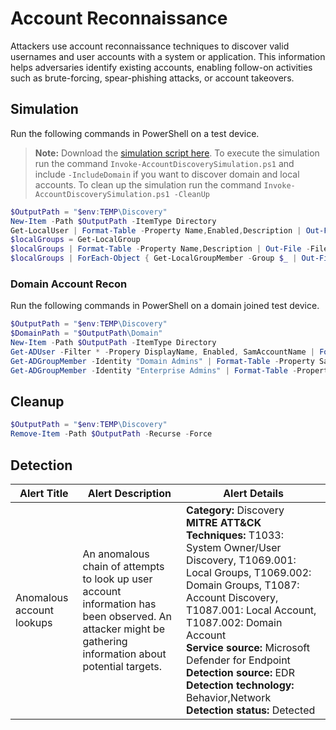 # Account Reconnaissance

Attackers use account reconnaissance techniques to discover valid usernames and user accounts with a system or application. This information helps adversaries identify existing accounts, enabling follow-on activities such as brute-forcing, spear-phishing attacks, or account takeovers.

## Simulation

Run the following commands in PowerShell on a test device.

> **Note:** Download the [simulation script here](Invoke-AccountDiscoverySimulation.ps1). 
> To execute the simulation run the command `Invoke-AccountDiscoverySimulation.ps1` and include `-IncludeDomain` if you want to discover domain and local accounts.
> To clean up the simulation run the command `Invoke-AccountDiscoverySimulation.ps1 -CleanUp`

```powershell
$OutputPath = "$env:TEMP\Discovery"
New-Item -Path $OutputPath -ItemType Directory
Get-LocalUser | Format-Table -Property Name,Enabled,Description | Out-File -FilePath $("$OutputPath\Users.txt") -Encoding utf8
$localGroups = Get-LocalGroup 
$localGroups | Format-Table -Property Name,Description | Out-File -FilePath $("$OutputPath\Groups.txt")
$localGroups | ForEach-Object { Get-LocalGroupMember -Group $_ | Out-File -FilePath $("$OutputPath\$_-Members.txt") -Encoding utf8 }
```

### Domain Account Recon

Run the following commands in PowerShell on a domain joined test device.

```powershell
$OutputPath = "$env:TEMP\Discovery"
$DomainPath = "$OutputPath\Domain"
New-Item -Path $OutputPath -ItemType Directory
Get-ADUser -Filter * -Propery DisplayName, Enabled, SamAccountName | Format-Table -Property DisplayName, SamAccountName, Name | Out-File -FilePath "$DomainPath\domain_users.txt" -Encoding utf8
Get-ADGroupMember -Identity "Domain Admins" | Format-Table -Property SamAccountName, Name | Out-File -FilePath "$DomainPath\domain_admins.txt" -Encoding utf8
Get-ADGroupMember -Identity "Enterprise Admins" | Format-Table -Property SamAccountName, Name | Out-File -FilePath "$DomainPath\enterprise_admins.txt" -Encoding utf8
```

## Cleanup

```powershell
$OutputPath = "$env:TEMP\Discovery"
Remove-Item -Path $OutputPath -Recurse -Force
```

## Detection

| Alert Title | Alert Description | Alert Details |
| -- | -- | -- |
| Anomalous account lookups | An anomalous chain of attempts to look up user account information has been observed. An attacker might be gathering information about potential targets. | **Category:** Discovery<br/>**MITRE ATT&CK Techniques:** T1033: System Owner/User Discovery, T1069.001: Local Groups, T1069.002: Domain Groups, T1087: Account Discovery, T1087.001: Local Account, T1087.002: Domain Account<br/>**Service source:** Microsoft Defender for Endpoint<br/>**Detection source:** EDR <br/>**Detection technology:** Behavior,Network<br/>**Detection status:** Detected |
